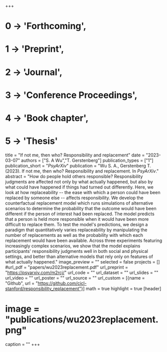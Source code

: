 +++
# 0 -> 'Forthcoming',
# 1 -> 'Preprint',
# 2 -> 'Journal',
# 3 -> 'Conference Proceedings',
# 4 -> 'Book chapter',
# 5 -> 'Thesis'

title = "If not me, then who? Responsibility and replacement"
date = "2023-03-07"
authors = ["S. A Wu","T. Gerstenberg"]
publication_types = ["1"]
publication_short = "_PsyArXiv_"
publication = "Wu S. A., Gerstenberg T. (2023). If not me, then who? Responsibility and replacement. In _PsyArXiv_."
abstract = "How do people hold others responsible? Responsibility judgments are affected not only by what actually happened, but also by what could have happened if things had turned out differently. Here, we look at how replaceability -- the ease with which a person could have been replaced by someone else -- affects responsibility. We develop the counterfactual replacement model which runs simulations of alternative scenarios to determine the probability that the outcome would have been different if the person of interest had been replaced. The model predicts that a person is held more responsible when it would have been more difficult to replace them. To test the model's predictions, we design a paradigm that quantitatively varies replaceability by manipulating the number of replacements as well as the probability with which each replacement would have been available. Across three experiments featuring increasingly complex scenarios, we show that the model explains participants' responsibility judgments well in both social and physical settings, and better than alternative models that rely only on features of what actually happened."
image_preview = ""
selected = false
projects = []
#url_pdf = "papers/wu2023replacement.pdf"
url_preprint = "https://psyarxiv.com/m2rcj/"
url_code = ""
url_dataset = ""
url_slides = ""
url_video = ""
url_poster = ""
url_source = ""
url_custom = [{name = "Github", url = "https://github.com/cicl-stanford/responsibility_replacement"}]
math = true
highlight = true
[header]
# image = "publications/wu2023replacement.png"
caption = ""
+++